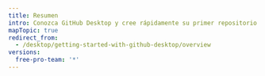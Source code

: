 ```yaml
---
title: Resumen
intro: Conozca GitHub Desktop y cree rápidamente su primer repositorio.
mapTopic: true
redirect_from:
  - /desktop/getting-started-with-github-desktop/overview
versions:
  free-pro-team: '*'
---
```


